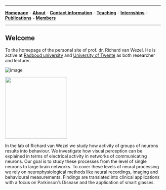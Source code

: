 

--------------------------------------
[**Homepage**](https://van-wezel.github.io/personalsite/) - [**About**](https://van-wezel.github.io/personalsite/about.html) - [**Contact information**](https://van-wezel.github.io/personalsite/contact.html) - [**Teaching**](https://van-wezel.github.io/personalsite/teaching.html) - [**Internships**](https://van-wezel.github.io/personalsite/internships.html) - [**Publications**](https://van-wezel.github.io/personalsite/publications.html) - [**Members**](https://van-wezel.github.io/personalsite/Members.html) 

-------------------------------------------


## Welcome
To the homepage of the personal site of prof. dr. Richard van Wezel. He is active at [Radboud university](https://www.ru.nl/english/people/wezel-r-van/) and [University of Twente](https://people.utwente.nl/r.j.a.vanwezel) as both researcher and lecturer.

![image](https://van-wezel.github.io/personalsite/Sunset.jpg)

<img src="https://van-wezel.github.io/personalsite/Sunset.jpg" width="200" height="200" />

In the lab of Richard van Wezel we study how activity of groups of neurons results into behaviour. We investigate how visual perception can be explained in terms of electrical activity in networks of communicating neurons. Our goal is to study these processes from the level of single neurons to large brain networks. To cover these levels of neural processing we rely on neurophysiological methods like neural recordings, imaging and behavioural measurements. Findings are translated into clinical applications with a focus on Parkinson’s Disease and the application of smart glasses.
